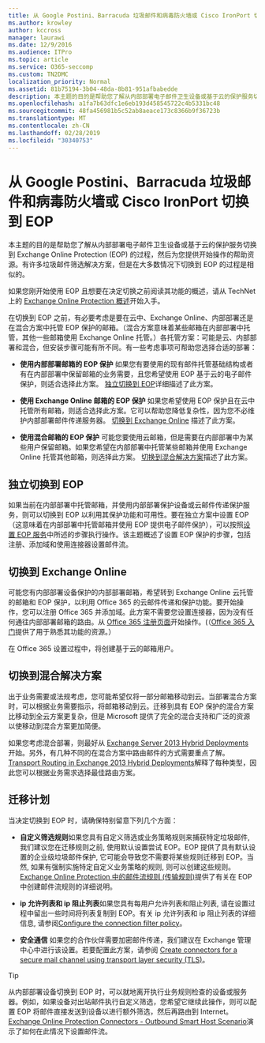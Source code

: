 ```yaml
---
title: 从 Google Postini、Barracuda 垃圾邮件和病毒防火墙或 Cisco IronPort 切换到 EOP
ms.author: krowley
author: kccross
manager: laurawi
ms.date: 12/9/2016
ms.audience: ITPro
ms.topic: article
ms.service: O365-seccomp
ms.custom: TN2DMC
localization_priority: Normal
ms.assetid: 81b75194-3b04-48da-8b81-951afbabedde
description: 本主题的目的是帮助您了解从内部部署电子邮件卫生设备或基于云的保护服务切换到 Exchange Online Protection (EOP) 的过程，然后为您提供开始操作的帮助资源。
ms.openlocfilehash: a1fa7b63dfc1e6eb193d458545722c4b5331bc48
ms.sourcegitcommit: 48fa456981b5c52ab8aeace173c8366b9f36723b
ms.translationtype: MT
ms.contentlocale: zh-CN
ms.lasthandoff: 02/28/2019
ms.locfileid: "30340753"
---
```

# <a name="switch-to-eop-from-google-postini-the-barracuda-spam-and-virus-firewall-or-cisco-ironport"></a>从 Google Postini、Barracuda 垃圾邮件和病毒防火墙或 Cisco IronPort 切换到 EOP

 本主题的目的是帮助您了解从内部部署电子邮件卫生设备或基于云的保护服务切换到 Exchange Online Protection (EOP) 的过程，然后为您提供开始操作的帮助资源。有许多垃圾邮件筛选解决方案，但是在大多数情况下切换到 EOP 的过程是相似的。
  
如果您刚开始使用 EOP 且想要在决定切换之前阅读其功能的概述，请从 TechNet 上的 [Exchange Online Protection 概述](exchange-online-protection-overview.md)开始入手。 
  
在切换到 EOP 之前，有必要考虑是要在云中、Exchange Online、内部部署还是在混合方案中托管 EOP 保护的邮箱。（混合方案意味着某些邮箱在内部部署中托管，其他一些邮箱使用 Exchange Online 托管。）各托管方案：可能是云、内部部署和混合，但安装步骤可能有所不同。有一些考虑事项可帮助您选择合适的部署：
  
- **使用内部部署邮箱的 EOP 保护** 如果您有要使用的现有邮件托管基础结构或者有在内部部署中保留邮箱的业务需要，且您希望使用 EOP 基于云的电子邮件保护，则适合选择此方案。 [独立切换到 EOP](#BKMK_SwitchStandalone.md)详细描述了此方案。 
    
- **使用 Exchange Online 邮箱的 EOP 保护** 如果您希望使用 EOP 保护且在云中托管所有邮箱，则适合选择此方案。它可以帮助您降低复杂性，因为您不必维护内部部署邮件传递服务器。 [切换到 Exchange Online](switch-to-eop-from-google-postini-the-barracuda-spam-and-virus-firewall-or-cisco.md#BKMK_SwitchEXO) 描述了此方案。 
    
- **使用混合邮箱的 EOP 保护** 可能您要使用云邮箱，但是需要在内部部署中为某些用户保留邮箱。如果您希望在内部部署中托管某些邮箱并使用 Exchange Online 托管其他邮箱，则选择此方案。 [切换到混合解决方案](#BKMK_SwitchHybrid.md)描述了此方案。 
    
## <a name="switch-to-eop-standalone"></a>独立切换到 EOP
<a name="BKMK_SwitchStandalone"> </a>

如果当前在内部部署中托管邮箱，并使用内部部署保护设备或云邮件传递保护服务，则可以切换到 EOP 以利用其保护功能和可用性。要在独立方案中设置 EOP（这意味着在内部部署中托管邮箱并使用 EOP 提供电子邮件保护），可以按照[设置 EOP 服务](set-up-your-eop-service.md)中所述的步骤执行操作。该主题概述了设置 EOP 保护的步骤，包括注册、添加域和使用连接器设置邮件流。
  
## <a name="switch-to-exchange-online"></a>切换到 Exchange Online
<a name="BKMK_SwitchEXO"> </a>

可能您有内部部署设备保护的内部部署邮箱，希望转到 Exchange Online 云托管的邮箱和 EOP 保护，以利用 Office 365 的云邮件传递和保护功能。要开始操作，您可以注册 Office 365 并添加域。此方案不需要您设置连接器，因为没有任何通往内部部署邮箱的路由。从 [Office 365 注册页面](https://www.microsoft.com/en-us/office365/online-software.aspx)开始操作。(（[Office 365 入门](https://go.microsoft.com/fwlink/p/?LinkId=275407)提供了用于熟悉其功能的资源。） 
  
在 Office 365 设置过程中，将创建基于云的邮箱用户。
  
## <a name="switch-to-a-hybrid-solution"></a>切换到混合解决方案
<a name="BKMK_SwitchHybrid"> </a>

出于业务需要或法规考虑，您可能希望仅将一部分邮箱移动到云。当部署混合方案时，可以根据业务需要指示，将邮箱移动到云。迁移到具有 EOP 保护的混合方案比移动到全云方案更复杂，但是 Microsoft 提供了完全的混合支持和广泛的资源以使移动到混合方案更加简便。
  
如果您考虑混合部署，则最好从 [Exchange Server 2013 Hybrid Deployments](http://technet.microsoft.com/library/59e32000-4fcf-417f-a491-f1d8f9aeef9b.aspx) 开始。另外，有几种不同的在混合方案中路由邮件的方式需要重点了解。 [Transport Routing in Exchange 2013 Hybrid Deployments](http://technet.microsoft.com/library/36c2cea3-2e2f-40ac-88bd-7e1b6bd27828.aspx)解释了每种类型，因此您可以根据业务需求选择最佳路由方案。 
  
## <a name="migration-planning"></a>迁移计划
<a name="sectionSection3"> </a>

当决定切换到 EOP 时，请确保特别留意下列几个方面：
  
- **自定义筛选规则**如果您具有自定义筛选或业务策略规则来捕获特定垃圾邮件, 我们建议您在迁移规则之前, 使用默认设置尝试 EOP。EOP 提供了具有默认设置的企业级垃圾邮件保护, 它可能会导致您不需要将某些规则迁移到 EOP。当然, 如果有强制实施特定自定义业务策略的规则, 则可以创建这些规则。[Exchange Online Protection 中的邮件流规则 (传输规则)](mail-flow-rules-transport-rules-0.md)提供了有关在 EOP 中创建邮件流规则的详细说明。 
    
- **ip 允许列表和 ip 阻止列表**如果您具有每用户允许列表和阻止列表, 请在设置过程中留出一些时间将列表复制到 EOP。有关 ip 允许列表和 ip 阻止列表的详细信息, 请参阅[Configure the connection filter policy](../configure-the-connection-filter-policy.md)。
    
- **安全通信** 如果您的合作伙伴需要加密邮件传递，我们建议在 Exchange 管理中心中进行该设置。若要配置此方案，请参阅 [Create connectors for a secure mail channel using transport layer security (TLS)](http://technet.microsoft.com/library/1ce4d6a4-41ba-4d1e-9ca9-e826252c1041.aspx)。
    
> [!TIP]
> 从内部部署设备切换到 EOP 时，可以就地离开执行业务规则检查的设备或服务器。例如，如果设备对出站邮件执行自定义筛选，您希望它继续此操作，则可以配置 EOP 将邮件直接发送到设备以进行额外筛选，然后再路由到 Internet。[Exchange Online Protection Connectors - Outbound Smart Host Scenario](http://technet.microsoft.com/library/431b3f02-4efd-4bd3-94e7-eecd03f8ef5e.aspx)演示了如何在此情况下设置邮件流。 
  


